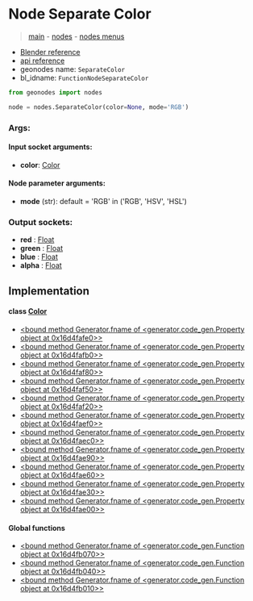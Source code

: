 # Node Separate Color

> [main](../structure.md) - [nodes](nodes.md) - [nodes menus](nodes_menus.md)

- [Blender reference](https://docs.blender.org/manual/en/latest/modeling/geometry_nodes/color/separate_color.html)
- [api reference](https://docs.blender.org/api/current/bpy.types.FunctionNodeSeparateColor.html)
- geonodes name: `SeparateColor`
- bl_idname: `FunctionNodeSeparateColor`

```python
from geonodes import nodes

node = nodes.SeparateColor(color=None, mode='RGB')
```

### Args:

#### Input socket arguments:

- **color**: [Color](Color.md)

#### Node parameter arguments:

- **mode** (str): default = 'RGB' in ('RGB', 'HSV', 'HSL')

### Output sockets:

- **red** : [Float](Float.md)
- **green** : [Float](Float.md)
- **blue** : [Float](Float.md)
- **alpha** : [Float](Float.md)

## Implementation

#### class [Color](Color.md)

 - [<bound method Generator.fname of <generator.code_gen.Property object at 0x16d4fafe0>>](Color.md#rgb-property)
 - [<bound method Generator.fname of <generator.code_gen.Property object at 0x16d4fafb0>>](Color.md#hsv-property)
 - [<bound method Generator.fname of <generator.code_gen.Property object at 0x16d4faf80>>](Color.md#hsl-property)
 - [<bound method Generator.fname of <generator.code_gen.Property object at 0x16d4faf50>>](Color.md#alpha-property)
 - [<bound method Generator.fname of <generator.code_gen.Property object at 0x16d4faf20>>](Color.md#red-property)
 - [<bound method Generator.fname of <generator.code_gen.Property object at 0x16d4faef0>>](Color.md#green-property)
 - [<bound method Generator.fname of <generator.code_gen.Property object at 0x16d4faec0>>](Color.md#blue-property)
 - [<bound method Generator.fname of <generator.code_gen.Property object at 0x16d4fae90>>](Color.md#hue-property)
 - [<bound method Generator.fname of <generator.code_gen.Property object at 0x16d4fae60>>](Color.md#saturation-property)
 - [<bound method Generator.fname of <generator.code_gen.Property object at 0x16d4fae30>>](Color.md#value-property)
 - [<bound method Generator.fname of <generator.code_gen.Property object at 0x16d4fae00>>](Color.md#lightness-property)
#### Global functions

 - [<bound method Generator.fname of <generator.code_gen.Function object at 0x16d4fb070>>](function.md#separate_rgb)
 - [<bound method Generator.fname of <generator.code_gen.Function object at 0x16d4fb040>>](function.md#separate_hsv)
 - [<bound method Generator.fname of <generator.code_gen.Function object at 0x16d4fb010>>](function.md#separate_hsl)
